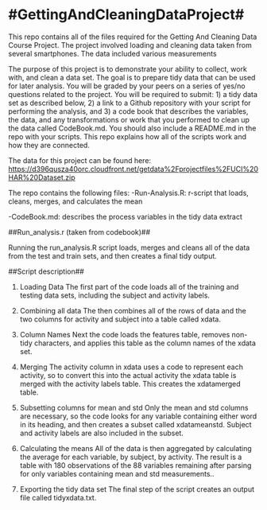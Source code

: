 #GettingAndCleaningDataProject#
=============================
This repo contains all of the files required for the Getting And Cleaning Data Course Project.
The project involved loading and cleaning data taken from several smartphones. The data included various measurements 

The purpose of this project is to demonstrate your ability to collect, work with, and clean a data set. The goal is to prepare tidy data that can be used for later analysis. You will be graded by your peers on a series of yes/no questions related to the project. You will be required to submit: 1) a tidy data set as described below, 2) a link to a Github repository with your script for performing the analysis, and 3) a code book that describes the variables, the data, and any transformations or work that you performed to clean up the data called CodeBook.md. You should also include a README.md in the repo with your scripts. This repo explains how all of the scripts work and how they are connected.  

The data for this project can be found here:
https://d396qusza40orc.cloudfront.net/getdata%2Fprojectfiles%2FUCI%20HAR%20Dataset.zip 

The repo contains the following files:
-Run-Analysis.R: r-script that loads, cleans, merges, and calculates the mean

-CodeBook.md: describes the process variables in the tidy data extract

##Run_analysis.r (taken from codebook)##

Running the run_analysis.R script loads, merges and cleans all of the data from the test and train sets, and then creates a final tidy output.

##Script description##

1. Loading Data
The first part of the code loads all of the training and testing data sets, including the subject and activity labels.

2. Combining all data
The then combines all of the rows of data and the two columns for activity and subject into a table called xdata.

3. Column Names
Next the code loads the features table, removes non-tidy characters, and applies this table as the column names of the xdata set.

4. Merging
The activity column in xdata uses a code to represent each activity, so to convert this into the actual activity the xdata table is merged with the activity labels table. 
This creates the xdatamerged table.

5. Subsetting columns for mean and std
Only the mean and std columns are necessary, so the code looks for any variable containing either word in its heading, and then creates a subset called xdatameanstd. 
Subject and activity labels are also included in the subset.

6. Calculating the means
All of the data is then aggregated by calculating the average for each variable, by subject, by activity. 
The result is a table with 180 observations of the 88 variables remaining after parsing for only variables containing mean and std measurements..

7. Exporting the tidy data set
The final step of the script creates an output file called tidyxdata.txt.
